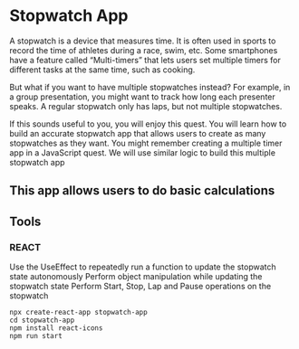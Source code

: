 # Stopwatch App

A stopwatch is a device that measures time. It is often used in sports to record the time of athletes during a race, swim, etc. Some smartphones have a feature called “Multi-timers” that lets users set multiple timers for different tasks at the same time, such as cooking.

But what if you want to have multiple stopwatches instead? For example, in a group presentation, you might want to track how long each presenter speaks. A regular stopwatch only has laps, but not multiple stopwatches.

If this sounds useful to you, you will enjoy this quest. You will learn how to build an accurate stopwatch app that allows users to create as many stopwatches as they want. You might remember creating a multiple timer app in a JavaScript quest. We will use similar logic to build this multiple stopwatch app

## This app allows users to do basic calculations

## Tools

### REACT

Use the UseEffect to repeatedly run a function to update the stopwatch state autonomously
Perform object manipulation while updating the stopwatch state
Perform Start, Stop, Lap and Pause operations on the stopwatch

```shell
npx create-react-app stopwatch-app
cd stopwatch-app
npm install react-icons
npm run start
```

